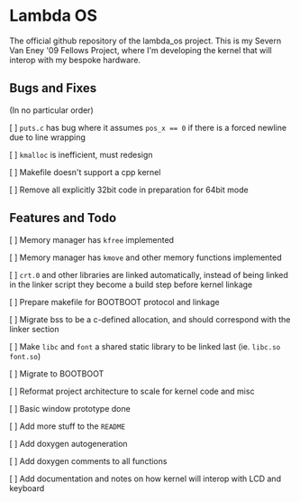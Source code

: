 # Lambda OS

The official github repository of the lambda_os project. This is my Severn Van Eney '09 Fellows Project, where I'm developing the kernel that will interop with my bespoke hardware.

## Bugs and Fixes

(In no particular order)

[ ] `puts.c` has bug where it assumes `pos_x == 0` if there is a forced newline due to line wrapping

[ ] `kmalloc` is inefficient, must redesign

[ ] Makefile doesn't support a cpp kernel

[ ] Remove all explicitly 32bit code in preparation for 64bit mode

## Features and Todo

[ ] Memory manager has `kfree` implemented

[ ] Memory manager has `kmove` and other memory functions implemented

[ ] `crt.0` and other libraries are linked automatically, instead of being linked in the linker script they become a build step before kernel linkage

[ ] Prepare makefile for BOOTBOOT protocol and linkage

[ ] Migrate bss to be a c-defined allocation, and should correspond with the linker section

[ ] Make `libc` and `font` a shared static library to be linked last (ie. `libc.so` `font.so`)

[ ] Migrate to BOOTBOOT

[ ] Reformat project architecture to scale for kernel code and misc

[ ] Basic window prototype done

[ ] Add more stuff to the `README`

[ ] Add doxygen autogeneration

[ ] Add doxygen comments to all functions

[ ] Add documentation and notes on how kernel will interop with LCD and keyboard
